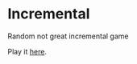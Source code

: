 # Incremental
Random not great incremental game

Play it [here](https://fuzzything44.github.io/Incremental/CrappyIncremental/). 


